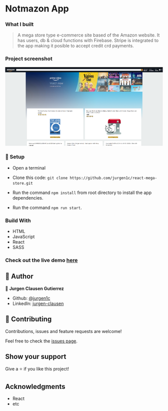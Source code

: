 # Notmazon App

### What I built

> A mega store type e-commerce site based of the Amazon website. It has users, db & cloud functions with Firebase. Stripe is integrated to the app making it posible to accept credit crd payments.

### Project screenshot

![Page](home.png)


### 📝 Setup

 - Open a terminal
 
 - Clone this code: 
        ```
        git clone https://github.com/jurgen1c/react-mega-store.git
        ```

- Run the command ```npm install``` from root directory to install the app dependencies.

- Run the command ```npm run start```.


### Build With

- HTML
- JavaScript
- React
- SASS  

### Check out the live demo [here](https://my--clone-6f40a.web.app/)     

## 👤 Author


👤 **Jurgen Clausen Gutierrez**

- Github: [@jurgen1c](https://github.com/jurgen1c)
- LinkedIn: [jurgen-clausen](https://www.linkedin.com/in/jurgen-clausen-2740061a9/)

## 🤝 Contributing

Contributions, issues and feature requests are welcome!

Feel free to check the [issues page](issues/).

## Show your support

Give a ⭐️ if you like this project!

## Acknowledgments

- React
- etc